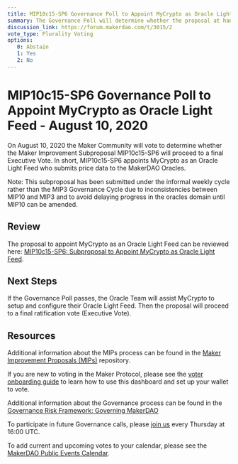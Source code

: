 ```yaml
---
title: MIP10c15-SP6 Governance Poll to Appoint MyCrypto as Oracle Light Feed - August 10, 2020
summary: The Governance Poll will determine whether the proposal at hand will proceed to next week's Executive Vote. 
discussion_link: https://forum.makerdao.com/t/3015/2
vote_type: Plurality Voting
options:
   0: Abstain
   1: Yes
   2: No
---
```

# MIP10c15-SP6 Governance Poll to Appoint MyCrypto as Oracle Light Feed - August 10, 2020

On August 10, 2020 the Maker Community will vote to determine whether the Maker Improvement Subproposal MIP10c15-SP6 will proceed to a final Executive Vote. In short, MIP10c15-SP6 appoints MyCrypto as an Oracle Light Feed who submits price data to the MakerDAO Oracles.

Note: This subproposal has been submitted under the informal weekly cycle rather than the MIP3 Governance Cycle due to inconsistencies between MIP10 and MIP3 and to avoid delaying progress in the oracles domain until MIP10 can be amended.

## Review

The proposal to appoint MyCrypto as an Oracle Light Feed can be reviewed here: [MIP10c15-SP6: Subproposal to Appoint MyCrypto as Oracle Light Feed](https://forum.makerdao.com/t/mip10c14-sp6-proposal-appoint-mycrypto-as-a-light-feed/3383/2).

## Next Steps

If the Governance Poll passes, the Oracle Team will assist MyCrypto to setup and configure their Oracle Light Feed. Then the proposal will proceed to a final ratification vote (Executive Vote).

## Resources

Additional information about the MIPs process can be found in the [Maker Improvement Proposals (MIPs)](https://github.com/makerdao/mips) repository.

If you are new to voting in the Maker Protocol, please see the [voter onboarding guide](https://community-development.makerdao.com/onboarding/voter-onboarding) to learn how to use this dashboard and set up your wallet to vote.

Additional information about the Governance process can be found in the [Governance Risk Framework: Governing MakerDAO](https://community-development.makerdao.com/governance/governance-risk-framework)

To participate in future Governance calls, please [join us](https://community-development.makerdao.com/governance/governance-and-risk-meetings) every Thursday at 16:00 UTC.

To add current and upcoming votes to your calendar, please see the [MakerDAO Public Events Calendar](https://calendar.google.com/calendar/embed?src=makerdao.com_3efhm2ghipksegl009ktniomdk%40group.calendar.google.com&ctz=America%2FLos_Angeles).
